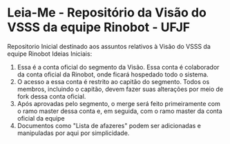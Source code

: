 # Leia-Me - Repositório da Visão do VSSS da equipe Rinobot - UFJF
Repositorio Inicial destinado aos assuntos relativos à Visão do VSSS da equipe Rinobot
Ideias Iniciais:
  1. Essa é a conta oficial do segmento da Visão. Essa conta é colaborador da conta oficial da Rinobot, onde ficará hospedado todo o sistema.
  2. O acesso a essa conta é restrito ao capitão do segmento. Todos os membros, incluindo o capitão, devem fazer suas alterações por meio de fork dessa conta oficial.
  3. Após aprovadas pelo segmento, o merge será feito primeiramente com o ramo master dessa conta e, em seguida, com o ramo master da conta oficial da equipe
  4. Documentos como "Lista de afazeres" podem ser adicionadas e manipuladas por aqui por simplicidade.
